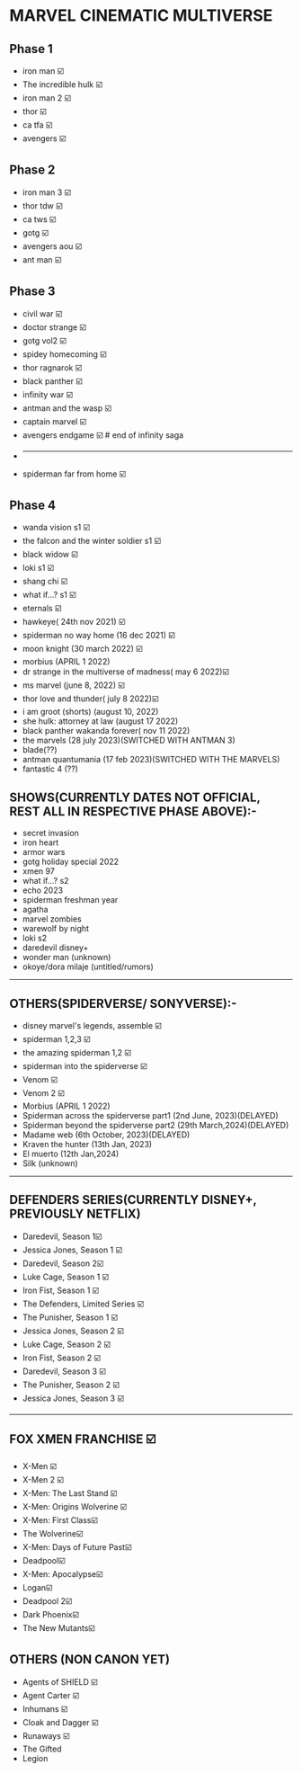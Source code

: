 # MARVEL CINEMATIC MULTIVERSE

## Phase 1
- iron man ☑️
- The incredible hulk  ☑️
- iron man 2 ☑️
- thor ☑️
- ca tfa ☑️
- avengers ☑️

## Phase 2
- iron man 3 ☑️
- thor tdw ☑️
- ca tws ☑️
- gotg ☑️
- avengers aou ☑️
- ant man ☑️

## Phase 3
- civil war ☑️
- doctor strange ☑️
- gotg vol2 ☑️
- spidey homecoming ☑️
- thor ragnarok ☑️
- black panther ☑️
- infinity war ☑️
- antman and the wasp ☑️
- captain marvel ☑️
- avengers endgame ☑️    # end of infinity saga
- <hr/>
- spiderman far from home ☑️

## Phase 4
- wanda vision s1 ☑️
- the falcon and the winter soldier s1 ☑️
- black widow ☑️
- loki s1 ☑️
- shang chi ☑️
- what if...? s1 ☑️
- eternals ☑️ 
- hawkeye( 24th nov 2021) ☑️
- spiderman no way home (16 dec 2021) ☑️ 
- moon knight (30 march 2022) ☑️
- morbius (APRIL 1 2022) 
- dr strange in the multiverse of madness( may 6 2022)☑️
- ms marvel (june 8, 2022) ☑️
- thor love and thunder( july 8  2022)☑️
- i am groot (shorts) (august 10, 2022)
- she hulk: attorney at law (august 17 2022)
- black panther wakanda forever( nov 11 2022)
- the marvels (28 july  2023)(SWITCHED WITH ANTMAN 3)
- blade(??)
- antman quantumania (17 feb 2023)(SWITCHED WITH THE MARVELS)
- fantastic 4 (??)

## SHOWS(CURRENTLY DATES NOT OFFICIAL, REST ALL IN RESPECTIVE PHASE ABOVE):-
- secret invasion
- iron heart
- armor wars
- gotg holiday special 2022
- xmen 97
- what if...? s2
- echo 2023
- spiderman freshman year
- agatha 
- marvel zombies
- warewolf by night
- loki s2
- daredevil disney+
- wonder man (unknown)
- okoye/dora milaje (untitled/rumors)

<hr>

## OTHERS(SPIDERVERSE/ SONYVERSE):-
- disney marvel's legends, assemble ☑️
- spiderman 1,2,3 ☑️
- the amazing spiderman 1,2  ☑️
- spiderman into the spiderverse ☑️
- Venom ☑️
- Venom 2 ☑️
- Morbius (APRIL 1 2022)
- Spiderman across the spiderverse part1 (2nd June, 2023)(DELAYED)
- Spiderman beyond the spiderverse part2 (29th March,2024)(DELAYED)
- Madame web (6th October, 2023)(DELAYED)
- Kraven the hunter (13th Jan, 2023)
- El muerto (12th Jan,2024)
- Silk (unknown)

<hr>

## DEFENDERS SERIES(CURRENTLY DISNEY+, PREVIOUSLY NETFLIX)
- Daredevil, Season 1☑️
- Jessica Jones, Season 1 ☑️
- Daredevil, Season 2☑️
- Luke Cage, Season 1 ☑️
- Iron Fist, Season 1 ☑️
- The Defenders, Limited Series ☑️
- The Punisher, Season 1 ☑️
- Jessica Jones, Season 2 ☑️
- Luke Cage, Season 2 ☑️
- Iron Fist, Season 2 ☑️
- Daredevil, Season 3 ☑️
- The Punisher, Season 2 ☑️
- Jessica Jones, Season 3 ☑️

<hr>

## FOX XMEN FRANCHISE ☑️
- X-Men ☑️
- X-Men 2 ☑️
- X-Men: The Last Stand ☑️
- X-Men: Origins Wolverine ☑️
- X-Men: First Class☑️
- The Wolverine☑️
- X-Men: Days of Future Past☑️
- Deadpool☑️
- X-Men: Apocalypse☑️
- Logan☑️
- Deadpool 2☑️
- Dark Phoenix☑️
- The New Mutants☑️

## OTHERS (NON CANON YET) 
- Agents of SHIELD ☑️
- Agent Carter ☑️
- Inhumans ☑️
- Cloak and Dagger ☑️
- Runaways ☑️
- The Gifted 
- Legion 

